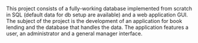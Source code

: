 This project consists of a fully-working database implemented from scratch in SQL (default data for db setup are available) and a web application GUI.
The subject of the project is the development of an application for book lending and the database that handles the data. 
The application features a user, an administrator and a general manager interface.
